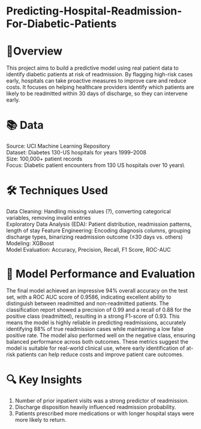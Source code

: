 # Predicting-Hospital-Readmission-For-Diabetic-Patients
# 📌Overview
This project aims to build a predictive model using real patient data to identify diabetic patients at risk of readmission. By flagging high-risk cases early, hospitals can take proactive measures to improve care and reduce costs. It focuses on helping healthcare providers identify which patients are likely to be readmitted within 30 days of discharge, so they can intervene early.

# 📚 Data
Source: UCI Machine Learning Repository\
Dataset: Diabetes 130-US hospitals for years 1999–2008\
Size: 100,000+ patient records\
Focus: Diabetic patient encounters from 130 US hospitals over 10 years\

# 🛠️ Techniques Used
Data Cleaning: Handling missing values (?), converting categorical variables, removing invalid entries\
Exploratory Data Analysis (EDA): Patient distribution, readmission patterns, length of stay
Feature Engineering: Encoding diagnosis columns, grouping discharge types, binarizing readmission outcome (≤30 days vs. others)\
Modeling: XGBoost\
Model Evaluation: Accuracy, Precision, Recall, F1 Score, ROC-AUC

# 🤖 Model Performance and Evaluation
The final model achieved an impressive 94% overall accuracy on the test set, with a ROC AUC score of 0.9586, indicating excellent ability to distinguish between readmitted and non-readmitted patients. The classification report showed a precision of 0.99 and a recall of 0.88 for the positive class (readmitted), resulting in a strong F1-score of 0.93. This means the model is highly reliable in predicting readmissions, accurately identifying 88% of true readmission cases while maintaining a low false positive rate. The model also performed well on the negative class, ensuring balanced performance across both outcomes. These metrics suggest the model is suitable for real-world clinical use, where early identification of at-risk patients can help reduce costs and improve patient care outcomes.

# 🔍 Key Insights
1. Number of prior inpatient visits was a strong predictor of readmission.
2. Discharge disposition heavily influenced readmission probability.
3. Patients prescribed more medications or with longer hospital stays were more likely to return.
